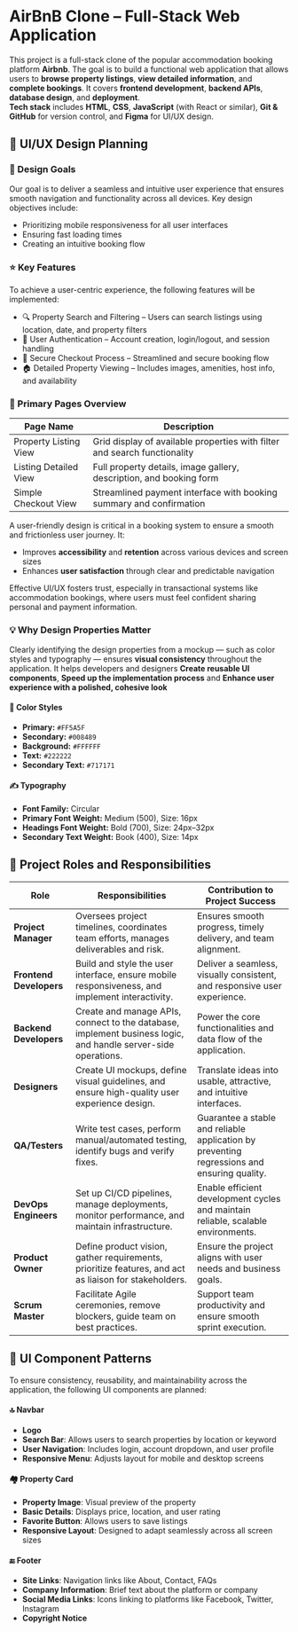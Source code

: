 # AirBnB Clone – Full-Stack Web Application

This project is a full-stack clone of the popular accommodation booking platform **Airbnb**. The goal is to build a functional web application that allows users to **browse property listings**, **view detailed information**, and **complete bookings**. It covers **frontend development**, **backend APIs**, **database design**, and **deployment**.  
**Tech stack** includes **HTML**, **CSS**, **JavaScript** (with React or similar), **Git & GitHub** for version control, and **Figma** for UI/UX design.

## 🎨 UI/UX Design Planning

### 🎯 Design Goals

Our goal is to deliver a seamless and intuitive user experience that ensures smooth navigation and functionality across all devices. Key design objectives include:

- Prioritizing mobile responsiveness for all user interfaces
- Ensuring fast loading times
- Creating an intuitive booking flow

### ⭐ Key Features

To achieve a user-centric experience, the following features will be implemented:

- 🔍 Property Search and Filtering – Users can search listings using location, date, and property filters
- 👤 User Authentication – Account creation, login/logout, and session handling
- 🔐 Secure Checkout Process – Streamlined and secure booking flow
- 🏠 Detailed Property Viewing – Includes images, amenities, host info, and availability

### 🧾 Primary Pages Overview

| Page Name             | Description                                                               |
| --------------------- | ------------------------------------------------------------------------- |
| Property Listing View | Grid display of available properties with filter and search functionality |
| Listing Detailed View | Full property details, image gallery, description, and booking form       |
| Simple Checkout View  | Streamlined payment interface with booking summary and confirmation       |

A user-friendly design is critical in a booking system to ensure a smooth and frictionless user journey. It:

- Improves **accessibility** and **retention** across various devices and screen sizes
- Enhances **user satisfaction** through clear and predictable navigation

Effective UI/UX fosters trust, especially in transactional systems like accommodation bookings, where users must feel confident sharing personal and payment information.

### 💡 Why Design Properties Matter

Clearly identifying the design properties from a mockup — such as color styles and typography — ensures **visual consistency** throughout the application. It helps developers and designers **Create reusable UI components**, **Speed up the implementation process** and **Enhance user experience with a polished, cohesive look**

#### 🎨 Color Styles

- **Primary:** `#FF5A5F`
- **Secondary:** `#008489`
- **Background:** `#FFFFFF`
- **Text:** `#222222`
- **Secondary Text:** `#717171`

#### ✍️ Typography

- **Font Family:** Circular
- **Primary Font Weight:** Medium (500), Size: 16px
- **Headings Font Weight:** Bold (700), Size: 24px–32px
- **Secondary Text Weight:** Book (400), Size: 14px

## 👥 Project Roles and Responsibilities

| **Role**                | **Responsibilities**                                                                                          | **Contribution to Project Success**                                                         |
| ----------------------- | ------------------------------------------------------------------------------------------------------------- | ------------------------------------------------------------------------------------------- |
| **Project Manager**     | Oversees project timelines, coordinates team efforts, manages deliverables and risk.                          | Ensures smooth progress, timely delivery, and team alignment.                               |
| **Frontend Developers** | Build and style the user interface, ensure mobile responsiveness, and implement interactivity.                | Deliver a seamless, visually consistent, and responsive user experience.                    |
| **Backend Developers**  | Create and manage APIs, connect to the database, implement business logic, and handle server-side operations. | Power the core functionalities and data flow of the application.                            |
| **Designers**           | Create UI mockups, define visual guidelines, and ensure high-quality user experience design.                  | Translate ideas into usable, attractive, and intuitive interfaces.                          |
| **QA/Testers**          | Write test cases, perform manual/automated testing, identify bugs and verify fixes.                           | Guarantee a stable and reliable application by preventing regressions and ensuring quality. |
| **DevOps Engineers**    | Set up CI/CD pipelines, manage deployments, monitor performance, and maintain infrastructure.                 | Enable efficient development cycles and maintain reliable, scalable environments.           |
| **Product Owner**       | Define product vision, gather requirements, prioritize features, and act as liaison for stakeholders.         | Ensure the project aligns with user needs and business goals.                               |
| **Scrum Master**        | Facilitate Agile ceremonies, remove blockers, guide team on best practices.                                   | Support team productivity and ensure smooth sprint execution.                               |

## 🧩 UI Component Patterns

To ensure consistency, reusability, and maintainability across the application, the following UI components are planned:

#### 🔝 Navbar

- **Logo**
- **Search Bar**: Allows users to search properties by location or keyword
- **User Navigation**: Includes login, account dropdown, and user profile
- **Responsive Menu**: Adjusts layout for mobile and desktop screens

#### 🏘️ Property Card

- **Property Image**: Visual preview of the property
- **Basic Details**: Displays price, location, and user rating
- **Favorite Button**: Allows users to save listings
- **Responsive Layout**: Designed to adapt seamlessly across all screen sizes

#### 🔚 Footer

- **Site Links**: Navigation links like About, Contact, FAQs
- **Company Information**: Brief text about the platform or company
- **Social Media Links**: Icons linking to platforms like Facebook, Twitter, Instagram
- **Copyright Notice**
